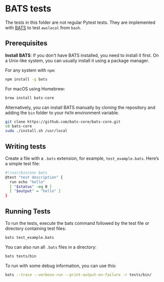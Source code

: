 # BATS tests

The tests in this folder are not regular Pytest tests.
They are implemented with [BATS](https://github.com/bats-core/bats-core) to test `awslocal` from `bash`.

## Prerequisites

**Install BATS**: If you don't have BATS installed, you need to install it first. On a Unix-like system, you can usually install it using a package manager.

For any system with `npm`:
```bash
npm install -g bats
```

For macOS using Homebrew:
```bash
brew install bats-core
```

Alternatively, you can install BATS manually by cloning the repository and adding the `bin` folder to your `PATH` environment variable.
```bash
git clone https://github.com/bats-core/bats-core.git
cd bats-core
sudo ./install.sh /usr/local
```

## Writing tests

Create a file with a `.bats` extension, for example, `test_example.bats`. Here’s a simple test file:

```bash
#!/usr/bin/env bats
@test "test description" {
  run echo "hello"
  [ "$status" -eq 0 ]
  [ "$output" = "hello" ]
}
```

## Running Tests
To run the tests, execute the bats command followed by the test file or directory containing test files:

```bash
bats test_example.bats
```

You can also run all `.bats` files in a directory:

```bash
bats tests/bin
```

To run with some debug information, you can use this:

```bash
bats --trace --verbose-run --print-output-on-failure -r tests/bin/
```